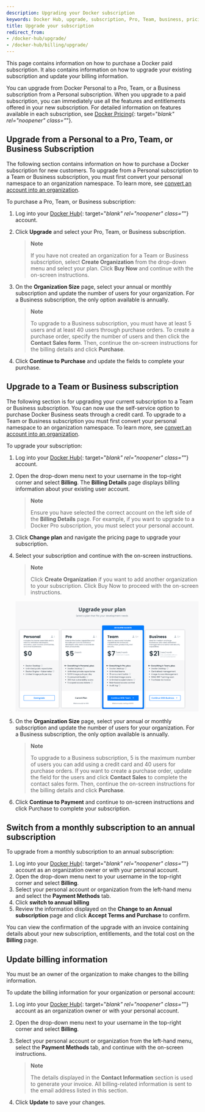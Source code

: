 ```yaml
---
description: Upgrading your Docker subscription
keywords: Docker Hub, upgrade, subscription, Pro, Team, business, pricing plan,
title: Upgrade your subscription
redirect_from:
- /docker-hub/upgrade/
- /docker-hub/billing/upgrade/
---
```


This page contains information on how to purchase a Docker paid subscription. It also contains information on how to upgrade your existing subscription and update your billing information.

You can upgrade from Docker Personal to a Pro, Team, or a Business subscription from a Personal subscription. When you upgrade to a paid subscription, you can immediately use all the features and entitlements offered in your new subscription. For detailed information on features available in each subscription, see [Docker Pricing](https://www.docker.com/pricing){: target="_blank" rel="noopener" class="_"}.

## Upgrade from a Personal to a Pro, Team, or Business Subscription

The following section contains information on how to purchase a Docker  subscription for new customers. To upgrade from a Personal subscription to a Team or Business subscription, you must first convert your personal namespace to an organization namespace. To learn more, see [convert an account into an organization](../docker-hub/convert-account.md).

To purchase a Pro, Team, or Business subscription:

1. Log into your [Docker Hub](https://hub.docker.com){: target="_blank" rel="noopener" class="_"} account.

2. Click **Upgrade** and select your Pro, Team, or Business subscription.

   > **Note**
   >
   >If you have not created an organization for a Team or Business subscription, select **Create Organization** from the drop-down menu and select your plan. Click **Buy Now** and continue with the on-screen instructions.

3. On the **Organization Size** page, select your annual or monthly subscription and update the number of users for your organization. For a Business subscription, the only option available is annually.


    > **Note**
    >
    >To upgrade to a Business subscription, you must have at least 5 users and at least 40 users through purchase orders. To create a purchase order,  specify the number of users and then click the **Contact Sales form**. Then, continue the on-screen instructions for the billing details and click **Purchase**.

4. Click **Continue to Purchase** and update the fields to complete your purchase.

## Upgrade to a Team or Business subscription

The following section is for upgrading your current subscription to a Team or Business subscription. You can now use the self-service option to purchase Docker Business seats through a credit card. To upgrade to a Team or Business subscription you must first convert your personal namespace to an organization namespace. To learn more, see [convert an account into an organization](../docker-hub/convert-account.md).

To upgrade your subscription:

1. Log into your [Docker Hub](https://hub.docker.com){: target="_blank" rel="noopener" class="_"} account.

2. Open the drop-down menu next to your username in the top-right corner and select **Billing**. The **Billing Details** page displays billing information about your existing user account.

    >**Note**
    >
    > Ensure you have selected the correct account on the
    left side of the **Billing Details** page. For example, if you want to upgrade to a Docker Pro subscription, you must select your personal account.

3. Click **Change plan** and navigate the pricing page to upgrade your subscription.

4. Select your subscription and continue with the on-screen instructions.

     >**Note**
     >
     > Click **Create Organization** if you want to add another organization to your subscription. Click Buy Now to proceed with the on-screen instructions.

     ![Billing personal account](images/billing-personal-account.png)


5. On the **Organization Size** page, select your annual or monthly subscription and update the number of users for your organization. For a Business subscription, the only option available is annually.

    > **Note**
    >
    > To upgrade to a Business subscription, 5 is the maximum number of users you can add using a credit card and 40 users for purchase orders. If you want to create a purchase order, update the field for the users and click **Contact Sales** to complete the contact sales form.  Then, continue the on-screen instructions for the billing details and click **Purchase**.

6. Click **Continue to Payment** and continue to on-screen instructions and click Purchase to complete your subscription.

## Switch from a monthly subscription to an annual subscription

To upgrade from a monthly subscription to an annual subscription:

1. Log into your [Docker Hub](https://hub.docker.com){: target="_blank" rel="noopener" class="_"} account as an organization owner or with your personal account.
2. Open the drop-down menu next to your username in the top-right corner and select **Billing**.
3. Select your personal account or organization from the left-hand menu and select the **Payment Methods** tab.
4. Click **switch to annual billing**
5. Review the information displayed on the **Change to an Annual subscription** page and click **Accept Terms and Purchase** to confirm.

You can view the confirmation of the upgrade with an invoice containing details about your new subscription, entitlements, and the total cost on the **Billing** page.

## Update billing information

You must be an owner of the organization to make changes to the billing information.

To update the billing information for your organization or personal account:

1. Log into your [Docker Hub](https://hub.docker.com){: target="_blank" rel="noopener" class="_"} account as an organization owner or with your personal account.

2. Open the drop-down menu next to your username in the top-right corner and select **Billing**.

3. Select your personal account or organization from the left-hand menu, select the **Payment Methods** tab, and continue with the on-screen instructions.

    > **Note**
    >
    > The details displayed in the **Contact Information** section is used to generate your invoice. All billing-related information is sent to the email address listed in this section.

4. Click **Update** to save your changes.

